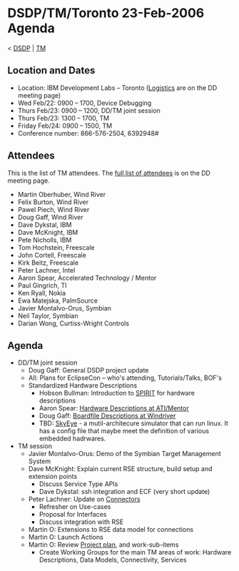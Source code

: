 

DSDP/TM/Toronto 23-Feb-2006 Agenda
==================================

< [DSDP](/DSDP "DSDP")‎ | [TM](/DSDP/TM "DSDP/TM")

Location and Dates
------------------

*   Location: IBM Development Labs – Toronto ([Logistics](/DSDP-DD_Face-to-face_Toronto_22-Feb-2006#Logistics "DSDP-DD Face-to-face Toronto 22-Feb-2006") are on the DD meeting page)
*   Wed Feb/22: 0900 – 1700, Device Debugging
*   Thurs Feb/23: 0900 – 1200, DD/TM joint session
*   Thurs Feb/23: 1300 – 1700, TM
*   Friday Feb/24: 0900 – 1500, TM
*   Conference number: 866-576-2504, 6392948#

Attendees
---------

This is the list of TM attendees. The [full list of attendees](/DSDP/DD/Toronto_22-Feb-2006_Agenda#Attendees "DSDP/DD/Toronto 22-Feb-2006 Agenda") is on the DD meeting page.

*   Martin Oberhuber, Wind River
*   Felix Burton, Wind River
*   Pawel Piech, Wind River
*   Doug Gaff, Wind River
*   Dave Dykstal, IBM
*   Dave McKnight, IBM
*   Pete Nicholls, IBM
*   Tom Hochstein, Freescale
*   John Cortell, Freescale
*   Kirk Beitz, Freescale
*   Peter Lachner, Intel
*   Aaron Spear, Accelerated Technology / Mentor
*   Paul Gingrich, TI
*   Ken Ryall, Nokia
*   Ewa Matejska, PalmSource
*   Javier Montalvo-Orus, Symbian
*   Neil Taylor, Symbian
*   Darian Wong, Curtiss-Wright Controls

Agenda
------

*   DD/TM joint session
    *   Doug Gaff: General DSDP project update
    *   All: Plans for EclipseCon – who's attending, Tutorials/Talks, BOF's
    *   Standardized Hardware Descriptions
        *   Hobson Bullman: Introduction to [SPIRIT](http://www.spiritconsortium.com/) for hardware descriptions
        *   Aaron Spear: [Hardware Descriptions at ATI/Mentor](/DSDP-TM_Hardware_Descriptions_at_ATI/Mentor_2006x02x17 "DSDP-TM Hardware Descriptions at ATI/Mentor 2006x02x17")
        *   Doug Gaff: [Boardfile Descriptions at Windriver](/DSDP-TM_Boardfile_Descriptions_at_Windriver_2005x12x19 "DSDP-TM Boardfile Descriptions at Windriver 2005x12x19")
        *   TBD: [SkyEye](http://www.skyeye.org) \- a mutil-architecure simulator that can run linux. It has a config file that maybe meet the definition of various embedded hadrwares.
*   TM session
    *   Javier Montalvo-Orus: Demo of the Symbian Target Management System
    *   Dave McKnight: Explain current RSE structure, build setup and extension points
        *   Discuss Service Type APIs
        *   Dave Dykstal: ssh integration and ECF (very short update)
    *   Peter Lachner: Update on [Connectors](/DSDP-TM_Connector_Meeting_Salzburg_2005x11x14 "DSDP-TM Connector Meeting Salzburg 2005x11x14")
        *   Refresher on Use-cases
        *   Proposal for Interfaces
        *   Discuss integration with RSE
    *   Martin O: Extensions to RSE data model for connections
    *   Martin O: Launch Actions
    *   Martin O: Review [Project plan](https://www.eclipse.org/dsdp/tm/development/plan.php), and work-sub-items
        *   Create Working Groups for the main TM areas of work: Hardware Descriptions, Data Models, Connectivity, Services

